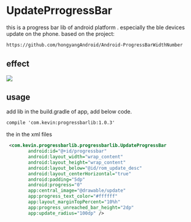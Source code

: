 # UpdatePrrogressBar
this is a progress bar lib of android platform . especially the ble devices update on the phone.
based on the project:
```XML
https://github.com/hongyangAndroid/Android-ProgressBarWidthNumber
```
## effect
![](https://github.com/Kevin-Stark/UpdatePrrogressBar/blob/master/gif/GIF.gif)
## usage
add lib in the build.gradle of app,
add below code.
``` XML
compile 'com.kevin:progressbarlib:1.0.3'
```
the in the xml files
``` XML
 <com.kevin.progressbarlib.progressbarlib.UpdateProgressBar
        android:id="@+id/progressbar"
        android:layout_width="wrap_content"
        android:layout_height="wrap_content"
        android:layout_below="@id/rom_update_desc"
        android:layout_centerHorizontal="true"
        android:padding="5dp"
        android:progress="0"
        app:central_image="@drawable/update"
        app:progress_text_color="#ffffff"
        app:layout_marginTopPercent="10%h"
        app:progress_unreached_bar_height="2dp"
        app:update_radius="100dp" />
``` 
